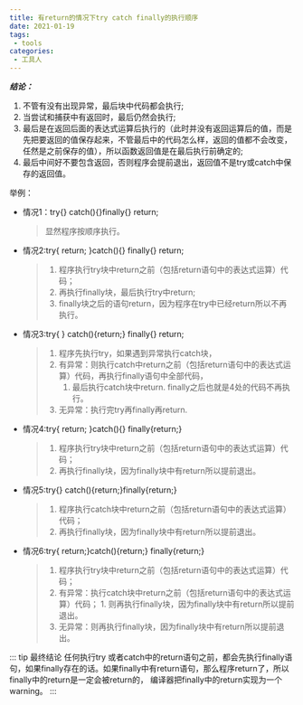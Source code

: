 ```yaml
---
title: 有return的情况下try catch finally的执行顺序
date: 2021-01-19
tags:
 - tools
categories:
 - 工具人
---
```


***结论：***
1. 不管有没有出现异常，最后块中代码都会执行;
2. 当尝试和捕获中有返回时，最后仍然会执行;
3. 最后是在返回后面的表达式运算后执行的（此时并没有返回运算后的值，而是先把要返回的值保存起来，不管最后中的代码怎么样，返回的值都不会改变，任然是之前保存的值），所以函数返回值是在最后执行前确定的;
4. 最后中间好不要包含返回，否则程序会提前退出，返回值不是try或catch中保存的返回值。



举例：
- 情况1：try{} catch(){}finally{} return;
  
    > 显然程序按顺序执行。
    
- 情况2:try{ return; }catch(){} finally{} return;
  
     > 1. 程序执行try块中return之前（包括return语句中的表达式运算）代码；
     > 2. 再执行finally块，最后执行try中return;
     > 3. finally块之后的语句return，因为程序在try中已经return所以不再执行。
     
- 情况3:try{ } catch(){return;} finally{} return;
  
     > 1. 程序先执行try，如果遇到异常执行catch块，
     > 2. 有异常：则执行catch中return之前（包括return语句中的表达式运算）代码，再执行finally语句中全部代码，
     >       1. 最后执行catch块中return. finally之后也就是4处的代码不再执行。
     > 3. 无异常：执行完try再finally再return.
     
- 情况4:try{ return; }catch(){} finally{return;}
  
     > 1. 程序执行try块中return之前（包括return语句中的表达式运算）代码；
     > 2. 再执行finally块，因为finally块中有return所以提前退出。
     
- 情况5:try{} catch(){return;}finally{return;}
  
     > 1. 程序执行catch块中return之前（包括return语句中的表达式运算）代码；
     > 2. 再执行finally块，因为finally块中有return所以提前退出。
     
- 情况6:try{ return;}catch(){return;} finally{return;}
  
     >1. 程序执行try块中return之前（包括return语句中的表达式运算）代码；
     >2. 有异常：执行catch块中return之前（包括return语句中的表达式运算）代码；
     >        1.  则再执行finally块，因为finally块中有return所以提前退出。
     >3. 无异常：则再执行finally块，因为finally块中有return所以提前退出。
     
     
::: tip 最终结论
任何执行try 或者catch中的return语句之前，都会先执行finally语句，如果finally存在的话。如果finally中有return语句，那么程序return了，所以finally中的return是一定会被return的， 编译器把finally中的return实现为一个warning。
:::